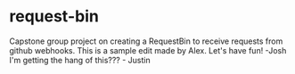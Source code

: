# request-bin
Capstone group project on creating a RequestBin to receive requests from github webhooks.
This is a sample edit made by Alex.
Let's have fun! -Josh
I'm getting the hang of this??? - Justin
